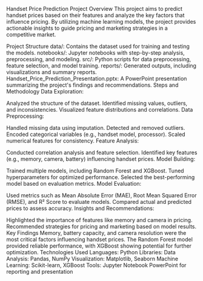 
Handset Price Prediction Project
Overview
This project aims to predict handset prices based on their features and analyze the key factors that influence pricing. By utilizing machine learning models, the project provides actionable insights to guide pricing and marketing strategies in a competitive market.

Project Structure
data/: Contains the dataset used for training and testing the models.
notebooks/: Jupyter notebooks with step-by-step analysis, preprocessing, and modeling.
src/: Python scripts for data preprocessing, feature selection, and model training.
reports/: Generated outputs, including visualizations and summary reports.
Handset_Price_Prediction_Presentation.pptx: A PowerPoint presentation summarizing the project's findings and recommendations.
Steps and Methodology
Data Exploration:

Analyzed the structure of the dataset.
Identified missing values, outliers, and inconsistencies.
Visualized feature distributions and correlations.
Data Preprocessing:

Handled missing data using imputation.
Detected and removed outliers.
Encoded categorical variables (e.g., handset model, processor).
Scaled numerical features for consistency.
Feature Analysis:

Conducted correlation analysis and feature selection.
Identified key features (e.g., memory, camera, battery) influencing handset prices.
Model Building:

Trained multiple models, including Random Forest and XGBoost.
Tuned hyperparameters for optimized performance.
Selected the best-performing model based on evaluation metrics.
Model Evaluation:

Used metrics such as Mean Absolute Error (MAE), Root Mean Squared Error (RMSE), and R² Score to evaluate models.
Compared actual and predicted prices to assess accuracy.
Insights and Recommendations:

Highlighted the importance of features like memory and camera in pricing.
Recommended strategies for pricing and marketing based on model results.
Key Findings
Memory, battery capacity, and camera resolution were the most critical factors influencing handset prices.
The Random Forest model provided reliable performance, with XGBoost showing potential for further optimization.
Technologies Used
Languages: Python
Libraries:
Data Analysis: Pandas, NumPy
Visualization: Matplotlib, Seaborn
Machine Learning: Scikit-learn, XGBoost
Tools:
Jupyter Notebook
PowerPoint for reporting and presentation
